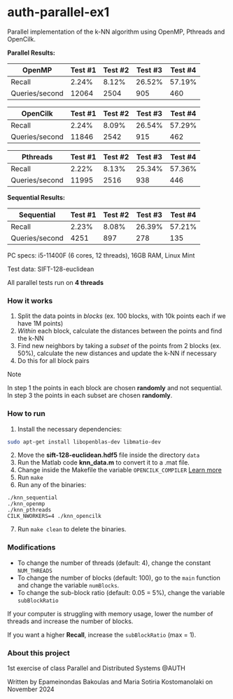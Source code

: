 # auth-parallel-ex1
Parallel implementation of the k-NN algorithm using OpenMP, Pthreads and OpenCilk.

**Parallel Results:**

| OpenMP         | Test #1 | Test #2 | Test #3 | Test #4 |
|----------------|---------|---------|---------|---------|
| Recall         | 2.24%   | 8.12%   | 26.52%  | 57.19%  |
| Queries/second | 12064   | 2504    | 905     | 460     |

| OpenCilk       | Test #1 | Test #2 | Test #3 | Test #4 |
|----------------|---------|---------|---------|---------|
| Recall         | 2.24%   | 8.09%   | 26.54%  | 57.29%  |
| Queries/second | 11846   | 2542    | 915     | 462     |

| Pthreads       | Test #1 | Test #2 | Test #3 | Test #4 |
|----------------|---------|---------|---------|---------|
| Recall         | 2.22%   | 8.13%   | 25.34%  | 57.36%  |
| Queries/second | 11995   | 2516    | 938     | 446     |

**Sequential Results:**

| Sequential     | Test #1 | Test #2 | Test #3 | Test #4 |
|----------------|---------|---------|---------|---------|
| Recall         | 2.23%   | 8.08%   | 26.39%  | 57.21%  |
| Queries/second | 4251    | 897     | 278     | 135     |

PC specs: i5-11400F (6 cores, 12 threads), 16GB RAM, Linux Mint

Test data: SIFT-128-euclidean

All parallel tests run on **4 threads**

### How it works
1. Split the data points in *blocks* (ex. 100 blocks, with 10k points each if we have 1M points)
2. *Within* each block, calculate the distances between the points and find the k-NN
3. Find new neighbors by taking a *subset* of the points from 2 blocks (ex. 50%), calculate the new distances and update the k-NN if necessary
4. Do this for all block pairs

> [!NOTE]
> In step 1 the points in each block are chosen **randomly** and not sequential. In step 3 the points in each subset are chosen **randomly**.

### How to run 

1. Install the necessary dependencies:
```bash
sudo apt-get install libopenblas-dev libmatio-dev
```

2. Move the **sift-128-euclidean.hdf5** file inside the directory `data`
3. Run the Matlab code **knn_data.m** to convert it to a .mat file.
4. Change inside the Makefile the variable `OPENCILK_COMPILER` [Learn more](https://www.opencilk.org/doc/users-guide/install/)
5. Run `make`
6. Run any of the binaries:
```
./knn_sequential
./knn_openmp
./knn_pthreads
CILK_NWORKERS=4 ./knn_opencilk
```
7. Run `make clean` to delete the binaries.

### Modifications
- To change the number of threads (default: 4), change the constant `NUM_THREADS`
- To change the number of blocks (default: 100), go to the `main` function and change the variable `numBlocks`.
- To change the sub-block ratio (default: 0.05 = 5%), change the variable `subBlockRatio`

If your computer is struggling with memory usage, lower the number of threads and increase the number of blocks.

If you want a higher **Recall**, increase the `subBlockRatio` (max = 1).

### About this project
1st exercise of class Parallel and Distributed Systems @AUTH

Written by Epameinondas Bakoulas and Maria Sotiria Kostomanolaki on November 2024

